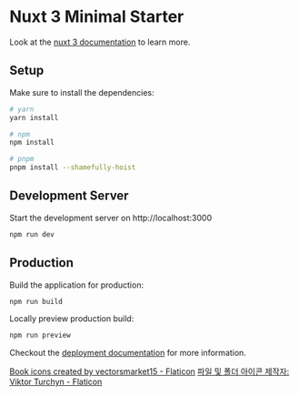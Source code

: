 # Nuxt 3 Minimal Starter

Look at the [nuxt 3 documentation](https://v3.nuxtjs.org) to learn more.

## Setup

Make sure to install the dependencies:

```bash
# yarn
yarn install

# npm
npm install

# pnpm
pnpm install --shamefully-hoist
```

## Development Server

Start the development server on http://localhost:3000

```bash
npm run dev
```

## Production

Build the application for production:

```bash
npm run build
```

Locally preview production build:

```bash
npm run preview
```

Checkout the [deployment documentation](https://v3.nuxtjs.org/docs/deployment) for more information.



<a href="https://www.flaticon.com/premium-icon/books_2704442" title="book icons">Book icons created by vectorsmarket15 - Flaticon</a>
<a href="https://www.flaticon.com/kr/free-icons/image_7310874" title="파일 및 폴더 아이콘">파일 및 폴더 아이콘  제작자: Viktor Turchyn - Flaticon</a>